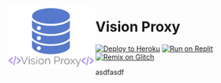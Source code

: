 <img align="left" width="180px" src="https://github.com/Hyunwoonator/Vision-proxy/blob/main/assets/logo.png"></img>
# Vision Proxy

[![Deploy to Heroku](https://raw.githubusercontent.com/BinBashBanana/deploy-buttons/master/buttons/remade/heroku.svg)](https://heroku.com/deploy/?template=https://github.com/Hyunwoonator/Vision-proxy)
[![Run on Replit](https://raw.githubusercontent.com/BinBashBanana/deploy-buttons/master/buttons/remade/replit.svg)](https://replit.com/github/Hyunwoonator/Vison-proxy)
[![Remix on Glitch](https://raw.githubusercontent.com/BinBashBanana/deploy-buttons/master/buttons/remade/glitch.svg)](https://glitch.com/edit/#!/import/github/Hyunwoonator/Vison-proxy)

asdfasdf